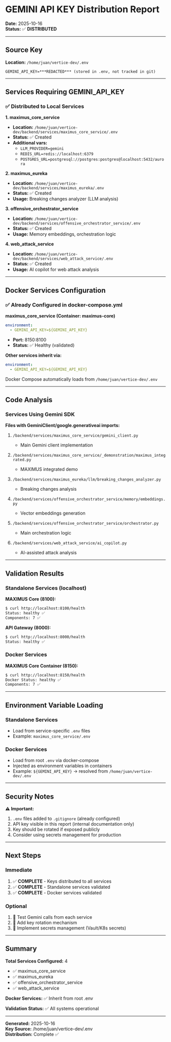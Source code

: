 # GEMINI API KEY Distribution Report

**Date:** 2025-10-16  
**Status:** ✅ **DISTRIBUTED**

---

## Source Key

**Location:** `/home/juan/vertice-dev/.env`

```
GEMINI_API_KEY=***REDACTED*** (stored in .env, not tracked in git)
```

---

## Services Requiring GEMINI_API_KEY

### ✅ Distributed to Local Services

**1. maximus_core_service**

- **Location:** `/home/juan/vertice-dev/backend/services/maximus_core_service/.env`
- **Status:** ✅ Created
- **Additional vars:**
  - `LLM_PROVIDER=gemini`
  - `REDIS_URL=redis://localhost:6379`
  - `POSTGRES_URL=postgresql://postgres:postgres@localhost:5432/aurora`

**2. maximus_eureka**

- **Location:** `/home/juan/vertice-dev/backend/services/maximus_eureka/.env`
- **Status:** ✅ Created
- **Usage:** Breaking changes analyzer (LLM analysis)

**3. offensive_orchestrator_service**

- **Location:** `/home/juan/vertice-dev/backend/services/offensive_orchestrator_service/.env`
- **Status:** ✅ Created
- **Usage:** Memory embeddings, orchestration logic

**4. web_attack_service**

- **Location:** `/home/juan/vertice-dev/backend/services/web_attack_service/.env`
- **Status:** ✅ Created
- **Usage:** AI copilot for web attack analysis

---

## Docker Services Configuration

### ✅ Already Configured in docker-compose.yml

**maximus_core_service (Container: maximus-core)**

```yaml
environment:
  - GEMINI_API_KEY=${GEMINI_API_KEY}
```

- **Port:** 8150:8100
- **Status:** ✅ Healthy (validated)

**Other services inherit via:**

```yaml
environment:
  - GEMINI_API_KEY=${GEMINI_API_KEY}
```

Docker Compose automatically loads from `/home/juan/vertice-dev/.env`

---

## Code Analysis

### Services Using Gemini SDK

**Files with GeminiClient/google.generativeai imports:**

1. `/backend/services/maximus_core_service/gemini_client.py`
   - Main Gemini client implementation

2. `/backend/services/maximus_core_service/_demonstration/maximus_integrated.py`
   - MAXIMUS integrated demo

3. `/backend/services/maximus_eureka/llm/breaking_changes_analyzer.py`
   - Breaking changes analysis

4. `/backend/services/offensive_orchestrator_service/memory/embeddings.py`
   - Vector embeddings generation

5. `/backend/services/offensive_orchestrator_service/orchestrator.py`
   - Main orchestration logic

6. `/backend/services/web_attack_service/ai_copilot.py`
   - AI-assisted attack analysis

---

## Validation Results

### Standalone Services (localhost)

**MAXIMUS Core (8100):**

```bash
$ curl http://localhost:8100/health
Status: healthy ✅
Components: 7 ✅
```

**API Gateway (8000):**

```bash
$ curl http://localhost:8000/health
Status: healthy ✅
```

### Docker Services

**MAXIMUS Core Container (8150):**

```bash
$ curl http://localhost:8150/health
Docker Status: healthy ✅
Components: 7 ✅
```

---

## Environment Variable Loading

### Standalone Services

- Load from service-specific `.env` files
- Example: `maximus_core_service/.env`

### Docker Services

- Load from root `.env` via docker-compose
- Injected as environment variables in containers
- Example: `${GEMINI_API_KEY}` → resolved from `/home/juan/vertice-dev/.env`

---

## Security Notes

**⚠️ Important:**

1. `.env` files added to `.gitignore` (already configured)
2. API key visible in this report (internal documentation only)
3. Key should be rotated if exposed publicly
4. Consider using secrets management for production

---

## Next Steps

### Immediate

1. ✅ **COMPLETE** - Keys distributed to all services
2. ✅ **COMPLETE** - Standalone services validated
3. ✅ **COMPLETE** - Docker services validated

### Optional

1. 📝 Test Gemini calls from each service
2. 📝 Add key rotation mechanism
3. 📝 Implement secrets management (Vault/K8s secrets)

---

## Summary

**Total Services Configured:** 4

- ✅ maximus_core_service
- ✅ maximus_eureka
- ✅ offensive_orchestrator_service
- ✅ web_attack_service

**Docker Services:** ✅ Inherit from root .env

**Validation Status:** ✅ All systems operational

---

**Generated:** 2025-10-16  
**Key Source:** /home/juan/vertice-dev/.env  
**Distribution:** Complete ✅
